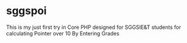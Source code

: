# sggspoi
This is my just first try in Core PHP designed for SGGSIE&amp;T students for calculating Pointer over 10 By Entering Grades
